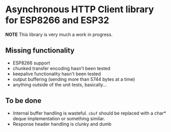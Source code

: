 # Asynchronous HTTP Client library for ESP8266 and ESP32

**NOTE** This library is very much a work in progress.

## Missing functionality

- ESP8266 support
- chunked transfer encoding hasn't been tested
- keepalive functionality hasn't been tested
- output buffering (sending more than 5744 bytes at a time)
- anything outside of the unit tests, basically...

## To be done

- Internal buffer handling is wasteful. `cbuf` should be replaced with
  a char* deque implementation or something similar.
- Response header handling is clunky and dumb